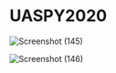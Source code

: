 # UASPY2020

![Screenshot (145)](https://user-images.githubusercontent.com/56973033/72675000-b98e7e80-3ab0-11ea-9845-b360e7129e78.png)


![Screenshot (146)](https://user-images.githubusercontent.com/56973033/72675001-b98e7e80-3ab0-11ea-8309-426a26333834.png)
